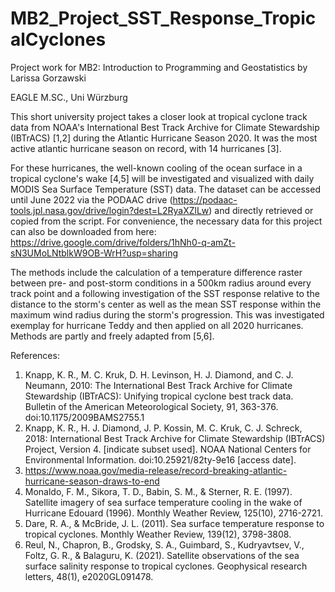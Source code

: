 # MB2_Project_SST_Response_TropicalCyclones

Project work for MB2: Introduction to Programming and Geostatistics by Larissa Gorzawski

EAGLE M.SC., Uni Würzburg

This short university project takes a closer look at tropical cyclone track data from NOAA's International Best Track Archive for Climate Stewardship (IBTrACS) [1,2] during the Atlantic Hurricane Season 2020. It was the most active atlantic hurricane season on record, with 14 hurricanes [3].

For these hurricanes, the well-known cooling of the ocean surface in a tropical cyclone's wake [4,5] will be investigated and visualized with daily MODIS Sea Surface Temperature (SST) data. The dataset can be accessed until June 2022 via the PODAAC drive (https://podaac-tools.jpl.nasa.gov/drive/login?dest=L2RyaXZlLw) and directly retrieved or copied from the script. For convenience, the necessary data for this project can also be downloaded from here: https://drive.google.com/drive/folders/1hNh0-q-amZt-sN3UMoLNtblkW9OB-WrH?usp=sharing

The methods include the calculation of a temperature difference raster between pre- and post-storm conditions in a 500km radius around every track point and a following investigation of the SST response relative to the distance to the storm's center as well as the mean SST response within the maximum wind radius during the storm's progression. This was investigated exemplay for hurricane Teddy and then applied on all 2020 hurricanes. Methods are partly and freely adapted from [5,6].

References:
1. Knapp, K. R., M. C. Kruk, D. H. Levinson, H. J. Diamond, and C. J. Neumann, 2010: The International Best Track Archive for Climate Stewardship (IBTrACS): Unifying tropical cyclone best track data. Bulletin of the American Meteorological Society, 91, 363-376. doi:10.1175/2009BAMS2755.1
2. Knapp, K. R., H. J. Diamond, J. P. Kossin, M. C. Kruk, C. J. Schreck, 2018: International Best Track Archive for Climate Stewardship (IBTrACS) Project, Version 4. [indicate subset used]. NOAA National Centers for Environmental Information. doi:10.25921/82ty-9e16 [access date].
3. https://www.noaa.gov/media-release/record-breaking-atlantic-hurricane-season-draws-to-end
4. Monaldo, F. M., Sikora, T. D., Babin, S. M., & Sterner, R. E. (1997). Satellite imagery of sea surface temperature cooling in the wake of Hurricane Edouard (1996). Monthly Weather Review, 125(10), 2716-2721.
5. Dare, R. A., & McBride, J. L. (2011). Sea surface temperature response to tropical cyclones. Monthly Weather Review, 139(12), 3798-3808.
7. Reul, N., Chapron, B., Grodsky, S. A., Guimbard, S., Kudryavtsev, V., Foltz, G. R., & Balaguru, K. (2021). Satellite observations of the sea surface salinity response to tropical cyclones. Geophysical research letters, 48(1), e2020GL091478.
